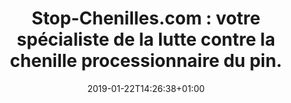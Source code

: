 ---
title: "Stop-Chenilles.com : votre spécialiste de la lutte contre la chenille processionnaire du pin."
description: "Traitement de chenilles processionnaires 7j/7 - 7h/22h par un Technicien certifié."
keywords: "Intervention,chenilles,chenilles processionnaires,CERTIBIOCIDE,CERTIPHYTO,alpes-maritimes,var,monaco."
date: 2019-01-22T14:26:38+01:00
draft: false
---